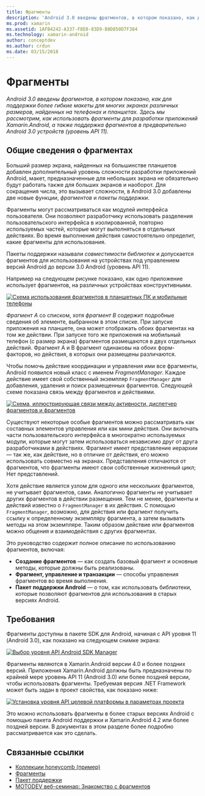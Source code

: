 ```yaml
---
title: Фрагменты
description: 'Android 3.0 введены фрагментов, в котором показано, как для поддержки более гибкие макеты для многих экранах различных размеров, найденных на телефонах и планшетах. Здесь мы рассмотрим, как использовать фрагменты для разработки приложений Xamarin.Android, а также поддержка фрагментов в предварительно Android 3.0 устройств (уровень API 11).'
ms.prod: xamarin
ms.assetid: 1AFB4242-A337-F8E0-83D9-B8D850D7F384
ms.technology: xamarin-android
author: conceptdev
ms.author: crdun
ms.date: 03/15/2018
---
```


# <a name="fragments"></a>Фрагменты

_Android 3.0 введены фрагментов, в котором показано, как для поддержки более гибкие макеты для многих экранах различных размеров, найденных на телефонах и планшетах. Здесь мы рассмотрим, как использовать фрагменты для разработки приложений Xamarin.Android, а также поддержка фрагментов в предварительно Android 3.0 устройств (уровень API 11)._

## <a name="fragments-overview"></a>Общие сведения о фрагментах

Больший размер экрана, найденных на большинстве планшетов добавлен дополнительный уровень сложности разработки приложений Android, макет, предназначенные для небольших экрана не обязательно будут работать также для больших экранов и наоборот. Для сокращения числа, это вызывает сложности, в Android 3.0 добавлены две новые функции, *фрагментов* и *пакеты поддержки*.

Фрагменты могут рассматриваться как модулей интерфейса пользователя. Они позволяют разработчику использовать разделения пользовательского интерфейса в изолированной, повторно используемых частей, которые могут выполняться в отдельных действиях. Во время выполнения действия самостоятельно определит, какие фрагменты для использования.

Пакеты поддержки называли *совместимости библиотек* и допускается фрагментов для использования на устройствах под управлением версий Android до версии 3.0 Android (уровень API 11).

Например на следующем рисунке показано, как одно приложение использует фрагментов, на различных устройствах конструктивными.

[![Схема использования фрагментов в планшетных ПК и мобильные телефоны](images/00.png)](images/00.png#lightbox)

*Фрагмент A* со списком, хотя *фрагмент B* содержит подробные сведения об элементе, выбранном в этом списке. При запуске приложения на планшете, она может отображать обоих фрагментах на том же действии. При запуске того же приложения на мобильный телефон (с размер экрана) фрагментов размещаются в двух отдельных действий. Фрагмент A и B фрагмент одинаковы на обоих форм-факторов, но действия, в которых они размещены различаются.

Чтобы помочь действие координации и управления ими все фрагменты, Android появился новый класс с именем *FragmentManager*. Каждое действие имеет свой собственный экземпляр `FragmentManager` для добавления, удаления и поиск размещенных фрагментов. Следующей схеме показана связь между фрагментов и действиями.

[![Схема, иллюстрирующая связи между активности, диспетчер фрагментов и фрагментов](images/01.png)](images/01.png#lightbox)

Существуют некоторые особые фрагментов можно рассматривать как составных элементов управления или как мини действия. Они включать части пользовательского интерфейса в многократно используемых модули, которые могут затем использоваться независимо друг от друга разработчиками в действиях. Фрагмент имеет представление иерархии — так же, как действие, но в отличие от действия, его можно использовать совместно на экранах. Представления отличаются от фрагментов, что фрагменты имеют свои собственные жизненный цикл; Нет представлений.

Хотя действие является узлом для одного или нескольких фрагментов, не учитывает фрагментов, сами. Аналогично фрагменты не учитывает других фрагментов в действии размещения. Тем не менее, фрагменты и действий известно о `FragmentManager` в их действия. С помощью `FragmentManager`, возможно, для действия или фрагмент получить ссылку к определенному экземпляру фрагмента, а затем вызывать методы на этом экземпляре. Таким образом действие или фрагментов можно общения и взаимодействия с других фрагментах.

Это руководство содержит полное описание по использованию фрагментов, включая:

-   **Создание фрагментов** — как создать базовый фрагмент и основные методы, которые должны быть реализованы.
-   **Фрагмент, управление и транзакции** — способы управления фрагментов во время выполнения.
-   **Пакет поддержки Android** — о том, как использовать библиотеки, которые позволяют фрагментов для использования в старых версиях Android.


## <a name="requirements"></a>Требования

Фрагменты доступны в пакете SDK для Android, начиная с API уровня 11 (Android 3.0), как показано на следующем снимке экрана:

[![Выбор уровня API Android SDK Manager](images/02.png)](images/02.png#lightbox)

Фрагменты являются в Xamarin.Android версии 4.0 и более поздних версий. Приложения Xamarin.Android должны быть предназначены по крайней мере уровень API 11 (Android 3.0) или более поздней версии, чтобы использовать фрагменты. Требуемая версия .NET Framework может быть задан в проект свойства, как показано ниже:

[![Установка уровня API целевой платформы в параметрах проекта](images/03-sml.png)](images/03.png#lightbox)

Это можно использовать фрагменты в более старых версиях Android с помощью пакета Android поддержки и Xamarin.Android 4.2 или более поздней версии. В документах в этом разделе более подробно рассматривается как это сделать.


## <a name="related-links"></a>Связанные ссылки

- [Коллекции honeycomb (пример)](https://developer.xamarin.com/samples/monodroid/HoneycombGallery)
- [Фрагменты](https://developer.android.com/guide/topics/fundamentals/fragments.html)
- [Пакет поддержки](https://developer.android.com/sdk/compatibility-library.html)
- [MOTODEV веб-семинар: Знакомство с фрагментов](http://motodev.adobeconnect.com/p9h1aqk3ttn/)
